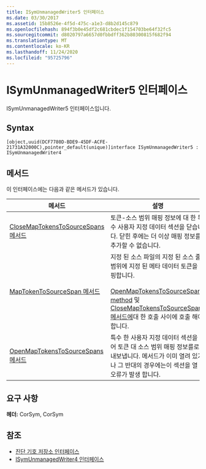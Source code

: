 ```yaml
---
title: ISymUnmanagedWriter5 인터페이스
ms.date: 03/30/2017
ms.assetid: 15b8526e-4f5d-475c-a1e3-d8b2d145c879
ms.openlocfilehash: 894f3b0e45df2c681cbdec1f154703be64f32fc5
ms.sourcegitcommit: d8020797a6657d0fbbdff362b80300815f682f94
ms.translationtype: MT
ms.contentlocale: ko-KR
ms.lasthandoff: 11/24/2020
ms.locfileid: "95725796"
---
```

# <a name="isymunmanagedwriter5-interface"></a>ISymUnmanagedWriter5 인터페이스

ISymUnmanagedWriter5 인터페이스입니다.  
  
## <a name="syntax"></a>Syntax  
  
```idl  
[object,uuid(DCF7780D-BDE9-45DF-ACFE-21731A32000C),pointer_default(unique)]interface ISymUnmanagedWriter5 : ISymUnmanagedWriter4  
```  
  
## <a name="methods"></a>메서드  

 이 인터페이스에는 다음과 같은 메서드가 있습니다.  
  
|메서드|설명|  
|------------|-----------------|  
|[CloseMapTokensToSourceSpans 메서드](isymunmanagedwriter5-closemaptokenstosourcespans-method.md)|토큰-소스 범위 매핑 정보에 대 한 특수 사용자 지정 데이터 섹션을 닫습니다. 닫힌 후에는 더 이상 매핑 정보를 추가할 수 없습니다.|  
|[MapTokenToSourceSpan 메서드](isymunmanagedwriter5-maptokentosourcespan-method.md)|지정 된 소스 파일의 지정 된 소스 줄 범위에 지정 된 메타 데이터 토큰을 매핑합니다.<br /><br /> [OpenMapTokensToSourceSpans method](isymunmanagedwriter5-openmaptokenstosourcespans-method.md) 및 [CloseMapTokensToSourceSpans 메서드에](isymunmanagedwriter5-closemaptokenstosourcespans-method.md)대 한 호출 사이에 호출 해야 합니다.|  
|[OpenMapTokensToSourceSpans 메서드](isymunmanagedwriter5-openmaptokenstosourcespans-method.md)|특수 한 사용자 지정 데이터 섹션을 열어 토큰 대 소스 범위 매핑 정보를로 내보냅니다. 메서드가 이미 열려 있거나 그 반대의 경우에는이 섹션을 열 때 오류가 발생 합니다.|  
  
## <a name="requirements"></a>요구 사항  

 **헤더:** CorSym, CorSym  
  
## <a name="see-also"></a>참조

- [진단 기호 저장소 인터페이스](diagnostics-symbol-store-interfaces.md)
- [ISymUnmanagedWriter4 인터페이스](isymunmanagedwriter4-interface.md)
